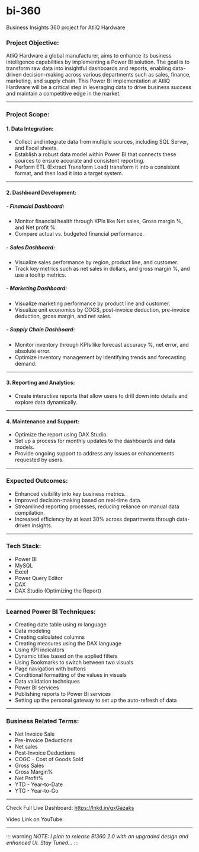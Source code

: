 # bi-360
Business Insights 360 project for AtliQ Hardware

### Project Objective:
AtliQ Hardware a global manufacturer, aims to enhance its business intelligence capabilities by implementing a Power BI solution. The goal is to transform raw data into insightful dashboards and reports, enabling data-driven decision-making across various departments such as sales, finance, marketing, and supply chain. This Power BI implementation at AtliQ Hardware will be a critical step in leveraging data to drive business success and maintain a competitive edge in the market.
___
### Project Scope:
#### 1.	Data Integration:
-	Collect and integrate data from multiple sources, including SQL Server, and Excel sheets.
-	Establish a robust data model within Power BI that connects these sources to ensure accurate and consistent reporting.
-	Perform ETL (Extract Transform Load) transform it into a consistent format, and then load it into a target system.
___
#### 2.	Dashboard Development:
##### -	Financial Dashboard:
  -	Monitor financial health through KPIs like Net sales, Gross margin %, and Net profit %.
  -	Compare actual vs. budgeted financial performance.
##### -	Sales Dashboard:
  -	Visualize sales performance by region, product line, and customer.
  -	Track key metrics such as net sales in dollars, and gross margin %, and use a tooltip metrics.
##### -	Marketing Dashboard:
  - Visualize marketing performance by product line and customer.
  - Visualize unit economics by COGS, post-invoice deduction, pre-invoice deduction, gross margin, and net sales.
##### -	Supply Chain Dashboard:
  -	Monitor inventory through KPIs like forecast accuracy %, net error, and absolute error.
  -	Optimize inventory management by identifying trends and forecasting demand.
___
#### 3.	Reporting and Analytics:
-	Create interactive reports that allow users to drill down into details and explore data dynamically.
___
#### 4.	Maintenance and Support:
-	Optimize the report using DAX Studio.
-	Set up a process for monthly updates to the dashboards and data models.
-	Provide ongoing support to address any issues or enhancements requested by users.
___
### Expected Outcomes:
-	Enhanced visibility into key business metrics.
-	Improved decision-making based on real-time data.
-	Streamlined reporting processes, reducing reliance on manual data compilation.
-	Increased efficiency by at least 30% across departments through data-driven insights.
___
### Tech Stack:
-	Power BI
-	MySQL
-	Excel
-	Power Query Editor
-	DAX
-	DAX Studio (Optimizing the Report)
___
### Learned Power BI Techniques:
-	Creating date table using m language
-	Data modeling
-	Creating calculated columns
-	Creating measures using the DAX language
-	Using KPI indicators
-	Dynamic titles based on the applied filters
-	Using Bookmarks to switch between two visuals
-	Page navigation with buttons
-	Conditional formatting of the values in visuals
-	Data validation techniques
-	Power BI services
-	Publishing reports to Power BI services
-	Setting up the personal gateway to set up the auto-refresh of data
___
### Business Related Terms:
-	Net Invoice Sale
-	Pre-Invoice Deductions
-	Net sales
-	Post-Invoice Deductions
-	COGC - Cost of Goods Sold
-	Gross Sales
-	Gross Margin%
-	Net Profit%
-	YTD - Year-to-Date
-	YTG - Year-to-Go
___
Check Full Live Dashboard: https://lnkd.in/gxGazaks

Video Link on YouTube: 
___

::: warning
*NOTE: I plan to release BI360 2.0 with an upgraded design and enhanced UI. Stay Tuned...*
:::
